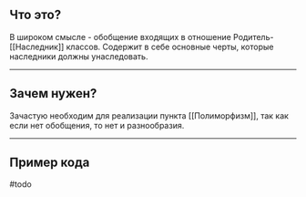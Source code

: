 ## Что это?
В широком смысле - обобщение входящих в отношение Родитель-[[Наследник]] классов. Содержит в себе основные черты, которые наследники должны унаследовать.

---

## Зачем нужен?
Зачастую необходим для реализации пункта [[Полиморфизм]], так как если нет обобщения, то нет и разнообразия.

---

## Пример кода
#todo 
